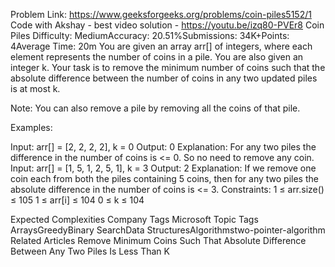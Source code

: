 
Problem Link:
https://www.geeksforgeeks.org/problems/coin-piles5152/1
Code with Akshay - best video solution - https://youtu.be/izq80-PVEr8
Coin Piles
Difficulty: MediumAccuracy: 20.51%Submissions: 34K+Points: 4Average Time: 20m
You are given an array arr[] of integers, where each element represents the number of coins in a pile. You are also given an integer k.
Your task is to remove the minimum number of coins such that the absolute difference between the number of coins in any two updated piles is at most k.

Note: You can also remove a pile by removing all the coins of that pile.

Examples:

Input: arr[] = [2, 2, 2, 2], k = 0
Output: 0
Explanation: For any two piles the difference in the number of coins is <= 0. So no need to remove any coin. 
Input: arr[] = [1, 5, 1, 2, 5, 1], k = 3
Output: 2
Explanation: If we remove one coin each from both the piles containing 5 coins, then for any two piles the absolute difference in the number of coins is <= 3. 
Constraints:
1 ≤ arr.size() ≤ 105
1 ≤ arr[i] ≤ 104
0 ≤ k ≤ 104

Expected Complexities
Company Tags
Microsoft
Topic Tags
ArraysGreedyBinary SearchData StructuresAlgorithmstwo-pointer-algorithm
Related Articles
Remove Minimum Coins Such That Absolute Difference Between Any Two Piles Is Less Than K
